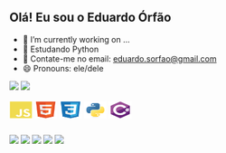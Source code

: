 ## Olá! Eu sou o Eduardo Órfão

- 🔭 I’m currently working on ...
- 🌱 Estudando Python
- 💬 Contate-me no email: eduardo.sorfao@gmail.com
- 😄 Pronouns: ele/dele

<div>
  <img height="180em" src="https://github-readme-stats.vercel.app/api?username=duduboy7&show_icons=true&theme-dark&include_all_commits=true&count_private-true"/>
  <img height="180em" src="https://github-readme-stats.vercel.app/api/top-langs/?username=duduboy7&layout=compact&langs_count=16&theme-dark"/>
</div>

<div style="display: inline_block"><br>
<img align="center" alt="Rafa-Js" height="30" width="40" src="https://raw.githubusercontent.com/devicons/devicon/master/icons/javascript/javascript-plain.svg">
<img align="center" alt="Rafa-HTML" height="30" width="40" src="https://raw.githubusercontent.com/devicons/devicon/master/icons/html5/html5-original.svg"> 
<img align="center" alt="Rafa-CSS" height="30" width="40" src="https://raw.githubusercontent.com/devicons/devicon/master/icons/css3/css3-original.svg">
<img align="center" alt="Rafa-Python" height="30" width="40" src="https://raw.githubusercontent.com/devicons/devicon/master/icons/python/python-original.svg">
<img align="center" alt="Rafa-Csharp" height="30" width="40" src="https://raw.githubusercontent.com/devicons/devicon/master/icons/csharp/csharp-original.svg">
</div>

##

<div>
<a href="https://www.youtube.com/@duduboy_" target="_blank"><img src="https://img.shields.io/badge/YouTube-FF0000?style=for-the-badge&logo=youtube&logoColor=white" target="_blank"></a>
<a href="https://www.instagram.com/dev.dudu/" target="_blank"><img src="https://img.shields.io/badge/Instagram-E4405F?style=for-the-badge&logo=instagram&logoColor=white"
target="_blank"></a>
<a href="https://www.twitch.tv/duduboy7" target="_blank"><img src="https://img.shields.io/badge/Twitch-9146FF?style=for-the-badge&logo=twitch&logoColor=white"
target="_blank"></a>
<a href="mailto:eduardo.sorfao@gmail.com"><img src="https://img.shields.io/badge/Gmail-D14836?style=for-the-badge&logo=gmail&logoColor=white" target="_blank"></a>
<a href="https://www.linkedin.com/in/eduardosorfao/" target="_blank"><img src="https://img.shields.io/badge/LinkedIn-0077B5?style=for-the-badge&logo=linkedin&logoColor=white" target="_blank"></a>
</div>
